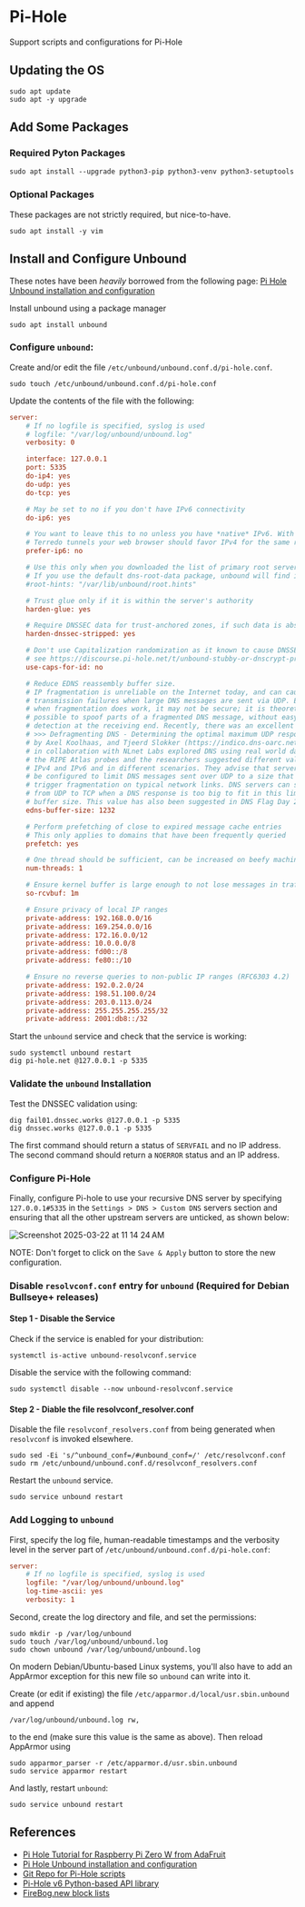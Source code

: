 # Pi-Hole
Support scripts and configurations for Pi-Hole


## Updating the OS

```
sudo apt update
sudo apt -y upgrade
```

## Add Some Packages

### Required Pyton Packages
```
sudo apt install --upgrade python3-pip python3-venv python3-setuptools
```

### Optional Packages
These packages are not strictly required, but nice-to-have.
```
sudo apt install -y vim
```

## Install and Configure Unbound

These notes have been *heavily* borrowed from the following page: [Pi Hole Unbound installation and configuration](https://docs.pi-hole.net/guides/dns/unbound/)

Install unbound using a package manager
```
sudo apt install unbound
```

### Configure `unbound`:
Create and/or edit the file `/etc/unbound/unbound.conf.d/pi-hole.conf`.
```
sudo touch /etc/unbound/unbound.conf.d/pi-hole.conf
```

Update the contents of the file with the following:
```ini
server:
    # If no logfile is specified, syslog is used
    # logfile: "/var/log/unbound/unbound.log"
    verbosity: 0

    interface: 127.0.0.1
    port: 5335
    do-ip4: yes
    do-udp: yes
    do-tcp: yes

    # May be set to no if you don't have IPv6 connectivity
    do-ip6: yes

    # You want to leave this to no unless you have *native* IPv6. With 6to4 and
    # Terredo tunnels your web browser should favor IPv4 for the same reasons
    prefer-ip6: no

    # Use this only when you downloaded the list of primary root servers!
    # If you use the default dns-root-data package, unbound will find it automatically
    #root-hints: "/var/lib/unbound/root.hints"

    # Trust glue only if it is within the server's authority
    harden-glue: yes

    # Require DNSSEC data for trust-anchored zones, if such data is absent, the zone becomes BOGUS
    harden-dnssec-stripped: yes

    # Don't use Capitalization randomization as it known to cause DNSSEC issues sometimes
    # see https://discourse.pi-hole.net/t/unbound-stubby-or-dnscrypt-proxy/9378 for further details
    use-caps-for-id: no

    # Reduce EDNS reassembly buffer size.
    # IP fragmentation is unreliable on the Internet today, and can cause
    # transmission failures when large DNS messages are sent via UDP. Even
    # when fragmentation does work, it may not be secure; it is theoretically
    # possible to spoof parts of a fragmented DNS message, without easy
    # detection at the receiving end. Recently, there was an excellent study
    # >>> Defragmenting DNS - Determining the optimal maximum UDP response size for DNS <<<
    # by Axel Koolhaas, and Tjeerd Slokker (https://indico.dns-oarc.net/event/36/contributions/776/)
    # in collaboration with NLnet Labs explored DNS using real world data from the
    # the RIPE Atlas probes and the researchers suggested different values for
    # IPv4 and IPv6 and in different scenarios. They advise that servers should
    # be configured to limit DNS messages sent over UDP to a size that will not
    # trigger fragmentation on typical network links. DNS servers can switch
    # from UDP to TCP when a DNS response is too big to fit in this limited
    # buffer size. This value has also been suggested in DNS Flag Day 2020.
    edns-buffer-size: 1232

    # Perform prefetching of close to expired message cache entries
    # This only applies to domains that have been frequently queried
    prefetch: yes

    # One thread should be sufficient, can be increased on beefy machines. In reality for most users running on small networks or on a single machine, it should be unnecessary to seek performance enhancement by increasing num-threads above 1.
    num-threads: 1

    # Ensure kernel buffer is large enough to not lose messages in traffic spikes
    so-rcvbuf: 1m

    # Ensure privacy of local IP ranges
    private-address: 192.168.0.0/16
    private-address: 169.254.0.0/16
    private-address: 172.16.0.0/12
    private-address: 10.0.0.0/8
    private-address: fd00::/8
    private-address: fe80::/10

    # Ensure no reverse queries to non-public IP ranges (RFC6303 4.2)
    private-address: 192.0.2.0/24
    private-address: 198.51.100.0/24
    private-address: 203.0.113.0/24
    private-address: 255.255.255.255/32
    private-address: 2001:db8::/32
```

Start the `unbound` service and check that the service is working:

```
sudo systemctl unbound restart
dig pi-hole.net @127.0.0.1 -p 5335
```

### Validate the `unbound` Installation

Test the DNSSEC validation using:
```
dig fail01.dnssec.works @127.0.0.1 -p 5335
dig dnssec.works @127.0.0.1 -p 5335
```
The first command should return a status of `SERVFAIL` and no IP address.  The second command should return a `NOERROR` status and an IP address.

### Configure Pi-Hole
Finally, configure Pi-hole to use your recursive DNS server by specifying `127.0.0.1#5335` in the `Settings > DNS > Custom DNS` servers section and ensuring that all the other upstream servers are unticked, as shown below:

![Screenshot 2025-03-22 at 11 14 24 AM](https://github.com/user-attachments/assets/d364aea4-2548-4f0f-980c-c68bc5327b63)


NOTE: Don't forget to click on the `Save & Apply` button to store the new configuration.

### Disable `resolvconf.conf` entry for `unbound` (Required for Debian Bullseye+ releases)

#### Step 1 - Disable the Service

Check if the service is enabled for your distribution:
```
systemctl is-active unbound-resolvconf.service
```

Disable the service with the following command:
```
sudo systemctl disable --now unbound-resolvconf.service
```

#### Step 2 - Diable the file resolvconf_resolver.conf
Disable the file `resolvconf_resolvers.conf` from being generated when `resolvconf` is invoked elsewhere.
```
sudo sed -Ei 's/^unbound_conf=/#unbound_conf=/' /etc/resolvconf.conf
sudo rm /etc/unbound/unbound.conf.d/resolvconf_resolvers.conf
```

Restart the `unbound` service.
```
sudo service unbound restart
```

### Add Logging to `unbound`

First, specify the log file, human-readable timestamps and the verbosity level in the server part of `/etc/unbound/unbound.conf.d/pi-hole.conf`:
```ini
server:
    # If no logfile is specified, syslog is used
    logfile: "/var/log/unbound/unbound.log"
    log-time-ascii: yes
    verbosity: 1
```

Second, create the log directory and file, and set the permissions:
```
sudo mkdir -p /var/log/unbound
sudo touch /var/log/unbound/unbound.log
sudo chown unbound /var/log/unbound/unbound.log
```

On modern Debian/Ubuntu-based Linux systems, you'll also have to add an AppArmor exception for this new file so `unbound` can write into it.

Create (or edit if existing) the file `/etc/apparmor.d/local/usr.sbin.unbound` and append
```
/var/log/unbound/unbound.log rw,
```
to the end (make sure this value is the same as above). Then reload AppArmor using
```
sudo apparmor_parser -r /etc/apparmor.d/usr.sbin.unbound
sudo service apparmor restart
```

And lastly, restart `unbound`:
```
sudo service unbound restart
```


## References

- [Pi Hole Tutorial for Raspberry Pi Zero W from AdaFruit](https://learn.adafruit.com/pi-hole-ad-blocker-with-pi-zero-w)
- [Pi Hole Unbound installation and configuration](https://docs.pi-hole.net/guides/dns/unbound/)
- [Git Repo for Pi-Hole scripts](https://github.com/adafruit/Adafruit_Learning_System_Guides/tree/main/Pi_Hole_Ad_Blocker)
- [Pi-Hole v6 Python-based API library](https://github.com/sbarbett/pihole6api)
- [FireBog.new block lists](https://firebog.net/)
